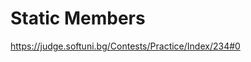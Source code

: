 Static Members
=========================================================
https://judge.softuni.bg/Contests/Practice/Index/234#0